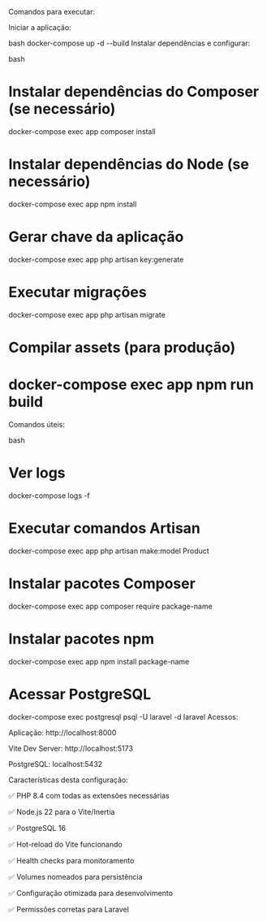 Comandos para executar:

Iniciar a aplicação:

bash
docker-compose up -d --build
Instalar dependências e configurar:

bash
# Instalar dependências do Composer (se necessário)
docker-compose exec app composer install

# Instalar dependências do Node (se necessário)
docker-compose exec app npm install

# Gerar chave da aplicação
docker-compose exec app php artisan key:generate

# Executar migrações
docker-compose exec app php artisan migrate

# Compilar assets (para produção)
# docker-compose exec app npm run build
Comandos úteis:

bash
# Ver logs
docker-compose logs -f

# Executar comandos Artisan
docker-compose exec app php artisan make:model Product

# Instalar pacotes Composer
docker-compose exec app composer require package-name

# Instalar pacotes npm
docker-compose exec app npm install package-name

# Acessar PostgreSQL
docker-compose exec postgresql psql -U laravel -d laravel
Acessos:

Aplicação: http://localhost:8000

Vite Dev Server: http://localhost:5173

PostgreSQL: localhost:5432

Características desta configuração:

✅ PHP 8.4 com todas as extensões necessárias

✅ Node.js 22 para o Vite/Inertia

✅ PostgreSQL 16

✅ Hot-reload do Vite funcionando

✅ Health checks para monitoramento

✅ Volumes nomeados para persistência

✅ Configuração otimizada para desenvolvimento

✅ Permissões corretas para Laravel